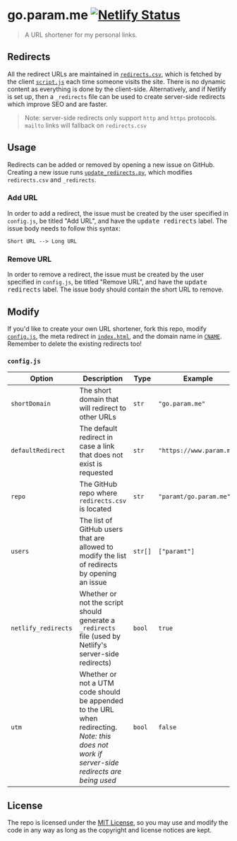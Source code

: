 # go.param.me [![Netlify Status](https://api.netlify.com/api/v1/badges/eb3c0c7f-104a-49ce-b655-72f4ab080548/deploy-status)](https://app.netlify.com/sites/go-param-me/deploys)
> A URL shortener for my personal links.


## Redirects
All the redirect URLs are maintained in [`redirects.csv`](redirects.csv), which is fetched by the client [`script.js`](script.js) each time someone visits the site. There is no dynamic content as everything is done by the client-side. Alternatively, and if Netlify is set up, then a `_redirects` file can be used to create server-side redirects which improve SEO and are faster.

> Note: server-side redirects only support `http` and `https` protocols. `mailto` links will fallback on `redirects.csv`

## Usage
Redirects can be added or removed by opening a new issue on GitHub. Creating a new issue runs [`update_redirects.py`](update_redirects.py), which modifies `redirects.csv` and `_redirects`.

### Add URL
In order to add a redirect, the issue must be created by the user specified in `config.js`, be titled "Add URL", and have the <kbd>update redirects</kbd> label. The issue body needs to follow this syntax:

```
Short URL --> Long URL
```

### Remove URL
In order to remove a redirect, the issue must be created by the user specified in `config.js`, be titled "Remove URL", and have the <kbd>update redirects</kbd> label. The issue body should contain the short URL to remove.

## Modify
If you'd like to create your own URL shortener, fork this repo, modify [`config.js`](config.js), the meta redirect in [`index.html`](https://github.com/paramt/go.param.me/blob/master/index.html#L6), and the domain name in [`CNAME`](CNAME). Remember to delete the existing redirects too!

### `config.js`
| Option | Description | Type | Example |
| --- | --- | --- | --- |
| `shortDomain` | The short domain that will redirect to other URLs | `str` | `"go.param.me"` |
| `defaultRedirect` | The default redirect in case a link that does not exist is requested | `str` | `"https://www.param.me"` |
| `repo` | The GitHub repo where `redirects.csv` is located | `str` | `"paramt/go.param.me"` |
| `users` | The list of GitHub users that are allowed to modify the list of redirects by opening an issue | `str[]` | `["paramt"]` |
| `netlify_redirects` | Whether or not the script should generate a `_redirects` file (used by Netlify's server-side redirects) | `bool` | `true` |
| `utm` | Whether or not a UTM code should be appended to the URL when redirecting. *Note: this does not work if server-side redirects are being used*| `bool` | `false` |

## License
The repo is licensed under the [MIT License](LICENSE), so you may use and modify the code in any way as long as the copyright and license notices are kept.

